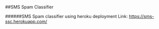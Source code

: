 ##SMS Spam Classifier

######SMS Spam classifier using heroku deployment
Link: https://sms-ssc.herokuapp.com/